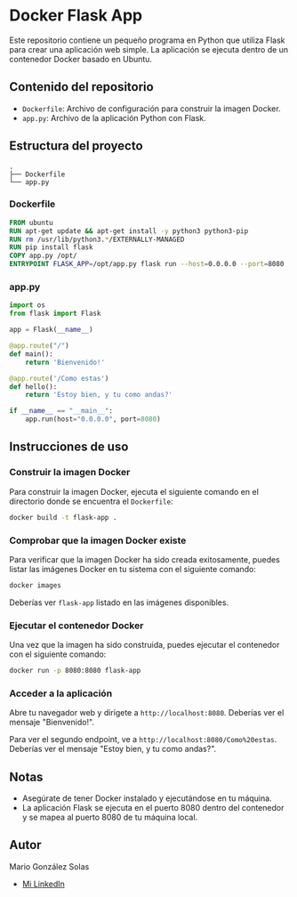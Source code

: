 # Docker Flask App

Este repositorio contiene un pequeño programa en Python que utiliza Flask para crear una aplicación web simple. La aplicación se ejecuta dentro de un contenedor Docker basado en Ubuntu.

## Contenido del repositorio

- `Dockerfile`: Archivo de configuración para construir la imagen Docker.
- `app.py`: Archivo de la aplicación Python con Flask.

## Estructura del proyecto

```
.
├── Dockerfile
└── app.py
```
### Dockerfile
```dockerfile
FROM ubuntu
RUN apt-get update && apt-get install -y python3 python3-pip
RUN rm /usr/lib/python3.*/EXTERNALLY-MANAGED
RUN pip install flask
COPY app.py /opt/
ENTRYPOINT FLASK_APP=/opt/app.py flask run --host=0.0.0.0 --port=8080
```

### app.py

```python
import os
from flask import Flask

app = Flask(__name__)

@app.route("/")
def main():
    return 'Bienvenido!'

@app.route('/Como estas')
def hello():
    return 'Estoy bien, y tu como andas?'

if __name__ == "__main__":
    app.run(host="0.0.0.0", port=8080)
```

## Instrucciones de uso

### Construir la imagen Docker

Para construir la imagen Docker, ejecuta el siguiente comando en el directorio donde se encuentra el `Dockerfile`:

```sh
docker build -t flask-app .
```

### Comprobar que la imagen Docker existe

Para verificar que la imagen Docker ha sido creada exitosamente, puedes listar las imágenes Docker en tu sistema con el siguiente comando:

```sh
docker images
```

Deberías ver `flask-app` listado en las imágenes disponibles.

### Ejecutar el contenedor Docker

Una vez que la imagen ha sido construida, puedes ejecutar el contenedor con el siguiente comando:

```sh
docker run -p 8080:8080 flask-app
```

### Acceder a la aplicación

Abre tu navegador web y dirígete a `http://localhost:8080`. Deberías ver el mensaje "Bienvenido!".

Para ver el segundo endpoint, ve a `http://localhost:8080/Como%20estas`. Deberías ver el mensaje "Estoy bien, y tu como andas?".

## Notas

- Asegúrate de tener Docker instalado y ejecutándose en tu máquina.
- La aplicación Flask se ejecuta en el puerto 8080 dentro del contenedor y se mapea al puerto 8080 de tu máquina local.

## Autor

Mario González Solas
- [Mi LinkedIn](https://www.linkedin.com/in/mario-gonz%C3%A1lez-solas/)

